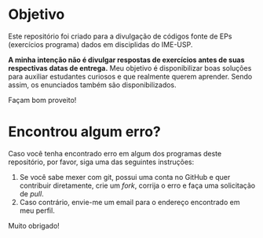 # Objetivo

Este repositório foi criado para a divulgação de códigos fonte de EPs
(exercícios programa) dados em disciplidas do IME-USP.

**A minha intenção não é divulgar respostas de exercícios antes de suas
respectivas datas de entrega.** Meu objetivo é disponibilizar boas soluções para
auxiliar estudantes curiosos e que realmente querem aprender. Sendo assim, os
enunciados também são disponibilizados.

Façam bom proveito!

# Encontrou algum erro?

Caso você tenha encontrado erro em algum dos programas deste repositório,
por favor, siga uma das seguintes instruções:

1. Se você sabe mexer com git, possui uma conta no GitHub e quer contribuir
   diretamente, crie um *fork*, corrija o erro e faça uma solicitação de *pull*.
2. Caso contrário, envie-me um email para o endereço encontrado em meu perfil.

Muito obrigado!
